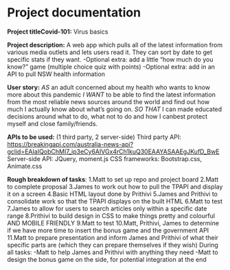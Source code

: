 # Project documentation

**Project titleCovid-101:** Virus basics

**Project description:** A web app which pulls all of the latest information from various media outlets and lets users read it. They can sort by date to get specific stats if they want.
  -Optional extra: add a little “how much do you know?” game (multiple choice quiz with points)
  -Optional extra: add in an API to pull NSW health information
  
**User story:** 
*AS* an adult concerned about my health who wants to know more about this pandemic
*I WANT* to be able to find the latest information from the most reliable news sources around the world and find out how much I actually know about what’s going on.
*SO THAT* I can made educated decisions around what to do, what not to do and how I canbest protect myself and close family/friends.

**APIs to be used:** (1 third party, 2 server-side)
Third party API: https://breakingapi.com/australia-news-api?gclid=EAIaIQobChMI7_ip3eCy6AIVGx4rCh1kuQ30EAAYASAAEgJKufD_BwE
Server-side API: JQuery, moment.js
CSS frameworks: Bootstrap.css, Animate.css

**Rough breakdown of tasks**:
1.Matt to set up repo and project board
2.Matt to complete proposal
3.James to work out how to pull the TPAPI and display it on a screen
4.Basic HTML layout done by Prithivi 
5.James and Prithivi to consolidate work so that the TPAPI displays on the built HTML
6.Matt to test
7.James to allow for users to search articles only within a specific date range
8.Prithivi to build design in CSS to make things pretty and colourful AND MOBILE FRIENDLY
9.Matt to test
10.Matt, Prithivi, James to determine if we have more time to insert the bonus game and the government API
11.Matt to prepare presentation and inform James and Prithivi of what their specific parts are (which they can prepare themselves if they wish)
During all tasks: 
  -Matt to help James and Prithivi with anything they need
  -Matt to design the bonus game on the side, for potential integration at the end
